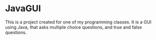 # JavaGUI

This is a project created for one of my programming classes. It is a GUI using Java, that asks multiple choice questions, and true and false questions.
